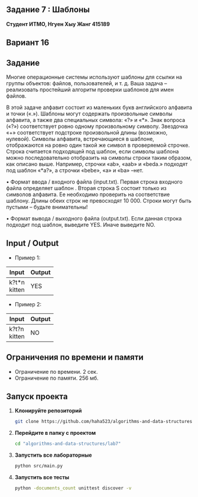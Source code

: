 ## Задание 7 : Шаблоны
 

**Студент ИТМО,  Нгуен Хыу Жанг  415189**  

## Вариант 16

## Задание

Многие операционные системы используют шаблоны для ссылки на группы объектов: файлов, пользователей, и т. д. Ваша задача – реализовать простейший алгоритм проверки шаблонов для имен файлов.

В этой задаче алфавит состоит из маленьких букв английского алфавита и точки («.»). Шаблоны могут содержать произвольные символы алфавита, а также два специальных символа: «?» и «*». Знак вопроса («?») соответствует ровно одному произвольному символу. Звездочка «+» соответствует подстроке произвольной длины (возможно, нулевой). Символы алфавита, встречающиеся в шаблоне, отображаются на ровно один такой же символ в проверяемой строчке. Строка считается подходящей под шаблон, если символы шаблона можно последовательно отобразить на символы строки таким образом, как описано выше. Например, строчки «ab», «aab» и «beda.» подходят под шаблон «*a?», а строчки «bebe», «а» и «ba» –нет.

• Формат ввода / входного файла (input.txt). Первая строка входного файла определяет шаблон . Вторая строка S состоит только из символов алфавита. Ее необходимо проверить на соответствие шаблону. Длины обеих строк не превосходят 10 000. Строки могут быть пустыми – будьте внимательны!

• Формат вывода / выходного файла (output.txt). Если данная строка подходит под шаблон, выведите YES. Иначе выведите NO.
  
## Input / Output 
- Пример 1:

| Input                                            | Output                               |   
|--------------------------------------------------|--------------------------------------|
| k?t*n<br/>kitten                                 | YES                                  |

- Пример 2:

| Input                                            | Output                               |   
|--------------------------------------------------|--------------------------------------|
| k?t?n<br/>kitten                                 | NO                                   |








## Ограничения по времени и памяти

- Ограничение по времени. 2 сек.
- Ограничение по памяти. 256 мб. 



## Запуск проекта
1. **Клонируйте репозиторий**
   ```bash
   git clone https://github.com/haha523/algorithms-and-data-structures.git
   ```
2. **Перейдите в папку с проектом**
   ```bash
   cd "algorithms-and-data-structures/lab7"
   ```
3. **Запустить все лабораторные**
    ```bash
   python src/main.py
   ```
4. **Запустить все тесты**
    ```bash
   python -documents_count unittest discover -v
   ```



